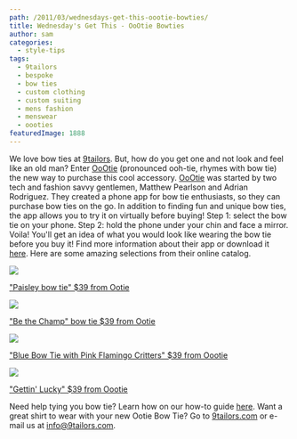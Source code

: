 ```yaml
---
path: /2011/03/wednesdays-get-this-oootie-bowties/
title: Wednesday's Get This - OoOtie Bowties
author: sam
categories: 
  - style-tips
tags: 
  - 9tailors
  - bespoke
  - bow ties
  - custom clothing
  - custom suiting
  - mens fashion
  - menswear
  - oooties
featuredImage: 1888
---
```

We love bow ties at [9tailors](http://9tailors.com/). But, how do you get one and not look and feel like an old man? Enter [OoOtie](http://www.oootie.com/) (pronounced ooh-tie, rhymes with bow tie) the new way to purchase this cool accessory. [OoOtie](http://www.oootie.com/) was started by two tech and fashion savvy gentlemen, Matthew Pearlson and Adrian Rodriguez. They created a phone app for bow tie enthusiasts, so they can purchase bow ties on the go. In addition to finding fun and unique bow ties, the app allows you to try it on virtually before buying! Step 1: select the bow tie on your phone. Step 2: hold the phone under your chin and face a mirror. Voila! You'll get an idea of what you would look like wearing the bow tie before you buy it! Find more information about their app or download it [here](http://www.oootie.com/mobile-app). Here are some amazing selections from their online catalog.

[![](http://cache1.bigcartel.com/product_images/25747008/300.jpg)](http://cache1.bigcartel.com/product_images/25747008/300.jpg)

["Paisley bow tie" $39 from Ootie](http://www.oootie.com/product/paisley)

[![](http://cache1.bigcartel.com/product_images/32502340/300.jpg)](http://cache1.bigcartel.com/product_images/32502340/300.jpg)

["Be the Champ" bow tie $39 from Ootie](http://www.oootie.com/product/be-the-champ)

[![](http://cache0.bigcartel.com/product_images/31065161/300.jpg)](http://cache0.bigcartel.com/product_images/31065161/300.jpg)

["Blue Bow Tie with Pink Flamingo Critters" $39 from Oootie](http://www.oootie.com/product/knot-candy-blue-bow-tie-with-pink-flamingo-critters)

[![](http://cache1.bigcartel.com/product_images/32502262/300.jpg)](http://cache1.bigcartel.com/product_images/32502262/300.jpg)

["Gettin' Lucky" $39 from Oootie](http://www.oootie.com/product/gettin-lucky)

Need help tying you bow tie? Learn how on our how-to guide [here](http://9tailors.blogspot.com/2011/02/how-to-tie-bow-tie.html). Want a great shirt to wear with your new Ootie Bow Tie? Go to [9tailors.com](http://9tailors.com/) or e-mail us at [info@9tailors.com](mailto:info@9tailors.com).